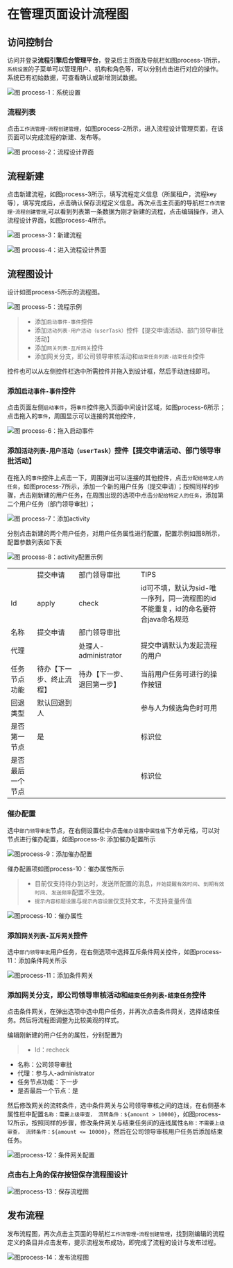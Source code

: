 # 在管理页面设计流程图

## 访问控制台

访问并登录**流程引擎后台管理平台**，登录后主页面及导航栏如图process-1所示，`系统设置`的子菜单可以管理用户、机构和角色等，可以分别点击进行对应的操作。系统已有初始数据，可查看确认或新增测试数据。

![图 process-1：系统设置](https://i.imgur.com/ls4so0u.jpg)

### 流程列表

点击`工作流管理`-`流程创建管理`，如图process-2所示，进入流程设计管理页面，在该页面可以完成流程的新建、发布等。

![图 process-2：流程设计界面](https://i.imgur.com/2iqIYgv.png)

## 流程新建

点击新建流程，如图process-3所示，填写流程定义信息（所属租户，流程key等），填写完成后，点击确认保存流程定义信息。再次点击主页面的导航栏`工作流管理`-`流程创建管理`,可以看到列表第一条数据为刚才新建的流程，点击编辑操作，进入流程设计界面，如图process-4所示。

![图 process-3：新建流程](https://i.imgur.com/WoDqP2d.png)


![图 process-4：进入流程设计界面](https://i.imgur.com/2xZUH6z.png)

## 流程图设计

设计如图process-5所示的流程图。

![图 process-5：流程示例](https://i.imgur.com/0VMVRqQ.jpg)

> - 添加`启动事件-事件`控件
> - 添加`活动列表-用户活动（userTask）`控件【提交申请活动、部门领导审批活动】
> - 添加`网关列表-互斥网关`控件
> - 添加网关分支，即公司领导审核活动和`结束任务列表-结束任务`控件

控件也可以从左侧控件栏选中所需控件并拖入到设计框，然后手动连线即可。

### 添加`启动事件-事件`控件

点击页面左侧`启动事件`，将`事件`控件拖入页面中间设计区域，如图process-6所示；点击拖入的`事件`，周围显示可以连接的其他控件，

![图 process-6：拖入启动事件](https://i.imgur.com/5Nn8DQ3.png)


### 添加`活动列表-用户活动（userTask）`控件【提交申请活动、部门领导审批活动】

在拖入的`事件`控件上点击一下，周围弹出可以连接的其他控件，点击`分配给特定人的任务`，如图process-7所示，添加一个新的用户任务（提交申请）；按照同样的步骤，点击刚新建的用户任务，在周围出现的选项中点击`分配给特定人的任务`，添加第二个用户任务（部门领导审批）；

![图 process-7：添加activity](https://i.imgur.com/Qlx6Iyv.png)

分别点击新建的两个用户任务，对用户任务属性进行配置，配置示例如图8所示，配置参数列表如下表

![图 process-8：activity配置示例](https://i.imgur.com/Y5hH6TG.jpg)

<table>
   <tr>
      <td></td>
      <td>提交申请</td>
      <td>部门领导审批</td>
      <td>TIPS</td>
   </tr>
   <tr>
      <td>Id</td>
      <td>apply</td>
      <td>check</td>
      <td>id可不填，默认为sid-唯一序列，同一流程图的id不能重复，id的命名要符合java命名规范</td>
   </tr>
   <tr>
      <td>名称</td>
      <td>提交申请</td>
      <td>部门领导审批</td>
      <td></td>
   </tr>
   <tr>
      <td>代理</td>
      <td></td>
      <td>处理人-administrator</td>
      <td>提交申请默认为发起流程的用户</td>
   </tr>
   <tr>
      <td>任务节点功能</td>
      <td>待办【下一步、终止流程】</td>
      <td>待办【下一步、退回第一步】</td>
      <td>当前用户任务可进行的操作按钮</td>
   </tr>
   <tr>
      <td>回退类型</td>
      <td>默认回退到人</td>
      <td></td>
      <td>参与人为候选角色时可用</td>
   </tr>
   <tr>
      <td>是否第一节点</td>
      <td>是</td>
      <td></td>
      <td>标识位</td>
   </tr>
   <tr>
      <td>是否最后一个节点</td>
      <td></td>
      <td></td>
      <td>标识位</td>
   </tr>

</table>


### 催办配置

选中`部门领导审批`节点，在右侧设置栏中点击`催办设置`中`属性值`下方单元格，可以对节点进行催办配置，如图process-9: 添加催办配置所示


![图process-9：添加催办配置](https://i.imgur.com/y3wKZYU.png)


催办配置项如图process-10：催办属性所示
> - 目前仅支持待办到达时，发送所配置的消息，`开始提醒有效时间`、`到期有效时间`、`发送频率`配置不生效。
> - `提示内容标题设置`与`提示内容设置`仅支持文本，不支持变量传值


![图process-10：催办属性](https://i.imgur.com/ObgV9wF.png)


### 添加`网关列表-互斥网关`控件

选中`部门领导审批`用户任务，在右侧选项中选择互斥条件网关控件，如图process-11：添加条件网关所示


![图process-11：添加条件网关](https://i.imgur.com/bTuOrnG.png)


### 添加网关分支，即公司领导审核活动和`结束任务列表-结束任务`控件

点击条件网关，在弹出选项中选中用户任务，并再次点击条件网关，选择结束任务。然后将流程图调整为比较美观的样式。

编辑刚新建的用户任务的属性，分别配置为

> - Id：recheck
- 名称：公司领导审批
- 代理：参与人-administrator
- 任务节点功能：下一步
- 是否最后一个节点：是

然后修改网关的流转条件，选中条件网关与公司领导审核之间的连线，在右侧基本属性栏中配置`名称：需要上级审查， 流转条件：${amount > 10000}`，如图process-12所示，按照同样的步骤，修改条件网关与结束任务间的连线属性`名称：不需要上级审查， 流转条件：${amount <= 10000}`，然后在公司领导审核用户任务后添加结束任务。

![图process-12：条件网关配置](https://i.imgur.com/bC4q7y1.png)

### 点击右上角的保存按钮保存流程图设计

![图process-13：保存流程图](https://i.imgur.com/9f5Hq1G.png)


## 发布流程

发布流程图，再次点击主页面的导航栏`工作流管理`-`流程创建管理`，找到刚编辑的流程定义的条目并点击发布，提示流程发布成功，即完成了流程的设计与发布过程。

![图process-14：发布流程图](https://i.imgur.com/58Td2xk.png)

